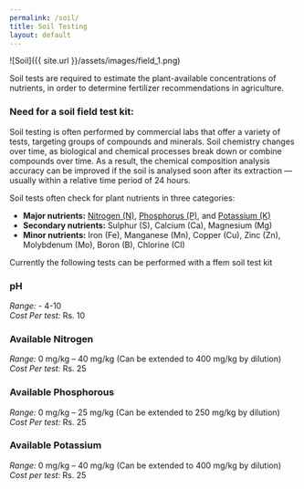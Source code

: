 ```yaml
---
permalink: /soil/
title: Soil Testing
layout: default
---
```


![Soil]({{ site.url }}/assets/images/field_1.png)

Soil tests are required to estimate the plant-available concentrations of nutrients, in order to
determine fertilizer recommendations in agriculture.

### Need for a soil field test kit:
Soil testing is often performed by commercial labs that offer a variety of tests, targeting groups
of compounds and minerals. Soil chemistry changes over time, as biological and chemical
processes break down or combine compounds over time. As a result, the chemical composition
analysis accuracy can be improved if the soil is analysed soon after its extraction — usually
within a relative time period of 24 hours.

Soil tests often check for plant nutrients in three categories:
* **Major nutrients:** [Nitrogen (N)](#nitrogen), [Phosphorus (P)](#phosphorous), and [Potassium (K)](#phosphorous)
* **Secondary nutrients:** Sulphur (S), Calcium (Ca), Magnesium (Mg)
* **Minor nutrients:** Iron (Fe), Manganese (Mn), Copper (Cu), Zinc (Zn), Molybdenum (Mo),
Boron (B), Chlorine (Cl)

Currently the following tests can be performed with a ffem soil test kit

<a name="ph"></a>
### pH
_Range:_ - 4-10<br>
_Cost Per test:_ Rs. 10

<a name="nitrogen"></a>
### Available Nitrogen
_Range:_ 0 mg/kg – 40 mg/kg (Can be extended to 400 mg/kg by dilution)<br>
_Cost Per test:_ Rs. 25

<a name="phosphorous"></a>
### Available Phosphorous
_Range:_ 0 mg/kg – 25 mg/kg (Can be extended to 250 mg/kg by dilution)<br>
_Cost Per test:_ Rs. 25

<a name="potassium"></a>
### Available Potassium
_Range:_  0 mg/kg – 40 mg/kg (Can be extended to 400 mg/kg by dilution)<br>
_Cost per test:_  Rs. 25
